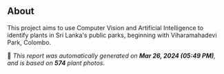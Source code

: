 ## About

This project aims to use Computer Vision and Artificial Intelligence to identify plants in Sri Lanka's public parks, beginning with Viharamahadevi Park, Colombo.

🤖 *This report was automatically generated on  **Mar 26, 2024 (05:49 PM)**, and is based on **574** plant photos.*
